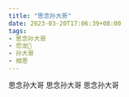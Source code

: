```yaml
---
title: "思念孙大哥"
date: 2023-03-20T17:06:39+08:00
tags:
- 思念孙大哥
- 恐龙🦖
- 孙大哥
- 相思
---
```



思念孙大哥
思念孙大哥
思念孙大哥


